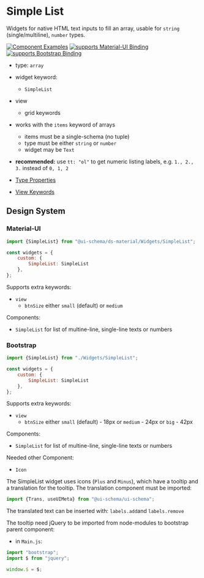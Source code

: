 # Simple List

Widgets for native HTML text inputs to fill an array, usable for `string` (single/multiline), `number` types.

[![Component Examples](https://img.shields.io/badge/Examples-green?labelColor=1d3d39&color=1a6754&logoColor=ffffff&style=flat-square&logo=plex)](#demo-ui-generator) [![supports Material-UI Binding](https://img.shields.io/badge/Material-green?labelColor=1a237e&color=0d47a1&logoColor=ffffff&style=flat-square&logo=material-ui)](#material-ui) [![supports Bootstrap Binding](https://img.shields.io/badge/Bootstrap-green?labelColor=3C2B57&color=563D7C&logoColor=ffffff&style=flat-square&logo=bootstrap)](#bootstrap)

- type: `array`
- widget keyword:
    - `SimpleList`
- view
    - grid keywords
- works with the `items` keyword of arrays
    - items must be a single-schema (no tuple)
    - type must be either `string` or `number`
    - widget may be `Text`
- **recommended:** use `tt: "ol"` to get numeric listing labels, e.g. `1., 2., 3.` instead of `0, 1, 2`

- [Type Properties](/docs/schema#type-array)
- [View Keywords](/docs/schema#view-keyword)

## Design System

### Material-UI

```js
import {SimpleList} from "@ui-schema/ds-material/Widgets/SimpleList";

const widgets = {
    custom: {
        SimpleList: SimpleList
    },
};
```

Supports extra keywords:

- `view`
    - `btnSize` either `small` (default) or `medium`

Components:

- `SimpleList` for list of multine-line, single-line texts or numbers

### Bootstrap

```js
import {SimpleList} from "./Widgets/SimpleList";

const widgets = {
    custom: {
        SimpleList: SimpleList
    },
};
```

Supports extra keywords:

- `view`
    - `btnSize` either `small` (default) - 18px or `medium` - 24px or `big` - 42px

Components:

- `SimpleList` for list of multine-line, single-line texts or numbers


Needed other Component:

- `Icon`

The SimpleList widget uses icons (`Plus` and `Minus`), which have a tooltip and a translation for the tooltip. The translation component must be imported:

```js
import {Trans, useUIMeta} from "@ui-schema/ui-schema";
```

The translated text can be inserted with: `labels.add`and `labels.remove`

The tooltip need jQuery to be imported from node-modules to bootstrap parent component:

- in `Main.js`:

```js
import "bootstrap";
import $ from "jquery";

window.$ = $;
```





